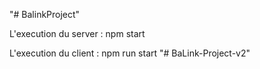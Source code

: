 "# BalinkProject" 

L'execution du server : npm start

L'execution du client : npm run start
"# BaLink-Project-v2" 
